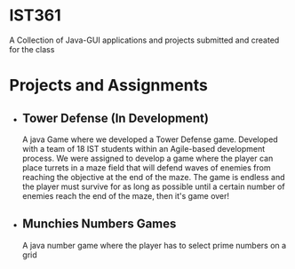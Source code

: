 <h1><b> IST361 </b></h1>

<p>A Collection of Java-GUI applications and projects submitted and created for the class</p>

<h1>Projects and Assignments</h1>
<ul>
  <li>
  <h2>Tower Defense (In Development)</h2>
  <p>A java Game where we developed a Tower Defense game. Developed with a team of 18 IST students within an Agile-based development process. We were assigned to develop a game where the player can place turrets in a maze field that will defend waves of enemies from reaching the objective at the end of the maze. The game is endless and the player must survive for as long as possible until a certain number of enemies reach the end of the maze, then it's game over!</p>
  </li>
   <li>
  <h2>Munchies Numbers Games</h2>
  <p>A java number game where the player has to select prime numbers on a grid</p>
  </li>
</ul>
